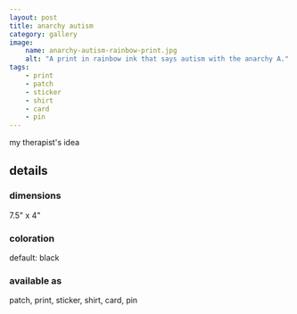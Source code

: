```yaml
---
layout: post
title: anarchy autism
category: gallery
image: 
    name: anarchy-autism-rainbow-print.jpg
    alt: "A print in rainbow ink that says autism with the anarchy A."
tags:
    - print
    - patch
    - sticker
    - shirt
    - card
    - pin
---
```


my therapist's idea

## details

### dimensions

7.5" x 4"

### coloration

default: black

### available as

patch, print, sticker, shirt, card, pin